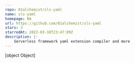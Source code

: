 ```yaml
---
repo: 01alchemist/sls-yaml
name: sls-yaml
homepage: NA
url: https://github.com/01alchemist/sls-yaml
stars: 3
starredAt: 2022-03-10T23:47:09Z
description: |-
    Serverless framework yaml extension compiler and more
---
```


[object Object]

